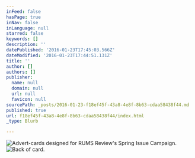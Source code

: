 ```yaml
---
inFeed: false
hasPage: true
inNav: false
inLanguage: null
starred: false
keywords: []
description: ''
datePublished: '2016-01-23T17:45:03.566Z'
dateModified: '2016-01-23T17:44:51.131Z'
title: ''
author: []
authors: []
publisher:
  name: null
  domain: null
  url: null
  favicon: null
sourcePath: _posts/2016-01-23-f18ef45f-43a8-4e8f-8b63-cdaa58438f44.md
published: true
url: f18ef45f-43a8-4e8f-8b63-cdaa58438f44/index.html
_type: Blurb

---
```

![Advert-cards designed for RUMS Review's Spring Issue Campaign.](https://the-grid-user-content.s3-us-west-2.amazonaws.com/71ee1f14-56a0-46fa-bd85-eb983879b9d4.jpg)
![Back of card.](https://the-grid-user-content.s3-us-west-2.amazonaws.com/528f0ad2-4da9-41f7-8325-f1ae01ced4c7.jpg)